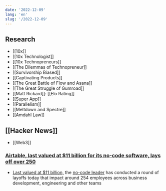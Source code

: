 ```yaml
---
date: '2022-12-09'
lang: 'en'
slug: '/2022-12-09'
---
```


## Research

- [[10x]]
- [[10x Technologist]]
- [[10x Technopreneurs]]
- [[The Dilemmas of Technopreneur]]
- [[Survivorship Biased]]
- [[Captivating Products]]
- [[The Great Battle of Flow and Asana]]
- [[The Great Struggle of Gumroad]]
- [[Matt Rickard]]: [[Elo Rating]]
- [[Super App]]
- [[Parallelism]]
- [[Meltdown and Spectre]]
- [[Amdahl Law]]

## [[Hacker News]]

- [[Web3]]

### [Airtable, last valued at $11 billion for its no-code software, lays off over 250](https://techcrunch.com/2022/12/08/airtable-layoffs/?guccounter=1)

- [Last valued at $11 billion,](https://www.cnbc.com/2021/12/13/low-code-software-start-up-airtable-worth-11-billion-in-new-funding.html) the [no-code leader](https://techcrunch.com/2021/03/15/airtable-is-now-valued-at-5-77b-with-a-fresh-270-million-in-series-e-funding/) has conducted a round of layoffs today that impact around 254 employees across business development, engineering and other teams
